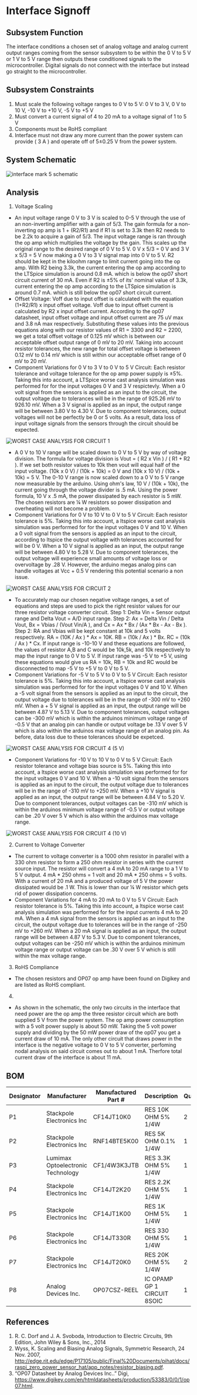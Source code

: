 # Interface Signoff

## Subsystem Function
The interface conditions a chosen set of analog voltage and analog current output ranges coming from the sensor subsystem to be within the 0 V to 5 V or 1 V to 5 V range then outputs these conditioned signals to the microcontroller. Digital signals do not connect with the interface but instead go straight to the microcontroller.  

## Subsystem Constraints
1) Must scale the following voltage ranges to 0 V to 5 V: 0 V to 3 V,  0 V to 10 V,  -10 V to +10 V,  -5 V to +5 V     
2) Must convert a current signal of 4 to 20 mA to a voltage signal of 1 to 5 V
3) Components must be RoHS compliant
4) Interface must not draw any more current than the power system can provide ( 3 A ) and operate off of 5±0.25 V from the power system.

## System Schematic

![interface mark 5 schematic](https://user-images.githubusercontent.com/118490274/221126418-b5eed9c2-7cea-4c91-a7e5-c7a780e5fbaa.PNG)

## Analysis

1) Voltage Scaling
* An input voltage range 0 V to 3 V is scaled to 0-5 V through the use of an non-inverting amplifier with a gain of 5/3. The gain formula for a non-inverting op amp is 1 + (R2/R1) and if R1 is set to 3.3k then R2 needs to be 2.2k to acquire a gain of 5/3. The input voltage range is ran through the op amp which multiplies the voltage by the gain. This scales up the original range to the desired range of 0 V to 5 V. 0 V x 5/3 = 0 V and 3 V x 5/3 = 5 V now making a 0 V to 3 V signal map into 0 V to 5 V. R2 should be kept in the kiloohm range to limit current going into the op amp. With R2 being 3.3k, the current entering the op amp according to the LTSpice simulation is around 0.8 mA. which is below the op07 short circuit current of 30 mA. Even if R2 is ±5% of its' nominal value of 3.3k, current entering the op amp according to the LTSpice simulation is around 0.7 mA. which is still below the op07 short circuit current.
* Offset Voltage: Voff due to input offset is calculated with the equation (1+R2/R1) x input offset voltage. Voff due to input offset current is calculated by R2 x input offset current. According to the op07 datasheet, input offset voltage and input offset current are 75 uV max and 3.8 nA max respectively. Substituting these values into the previous equations along with our resistor values of R1 = 3300 and R2 = 2200, we get a total offset voltage of 0.125 mV which is between our acceptable offset output range of 0 mV to 20 mV. Taking into account resistor tolerances, the new range for total offset voltage is between 0.12 mV to 0.14 mV which is still within our acceptable offset range of 0 mV to 20 mV.
* Component Variations for 0 V to 3 V to 0 V to 5 V Circuit: Each resistor tolerance and voltage tolerance for the op amp power supply is ±5%. Taking this into account, a LTSpice worse cast analysis simulation was performed for for the input voltages 0 V and 3 V respictevly. When a 0 volt signal from the sensors is applied as an input to the circuit, the output voltage due to tolerances will be in the range of 925.26 mV to 926.10 mV. When a 3 V signal is applied as an input, the output range will be between 3.80 V to 4.30 V. Due to component tolerances, output voltages will not be perfectly be 0 or 5 volts. As a result, data loss of input voltage signals from the sensors through the circuit should be expected.  





![WORST CASE ANALYSIS FOR CIRCUIT 1](https://user-images.githubusercontent.com/118490274/221122771-ea940e4f-cec6-4fda-8705-ac0186986cd8.PNG)


* A 0 V to 10 V range will be scaled down to 0 V to 5 V by way of voltage division. The formula for voltage division is Vout = ( R2 x Vin ) / ( R1 + R2 ). If we set both resistor values to 10k then vout will equal half of the input voltage. (10k x 0 V) / (10k + 10k) = 0 V and (10k x 10 V) / (10k + 10k) = 5 V. The 0-10 V range is now scaled down to a 0 V to 5 V range now measurable by the arduino. Using ohm's law, 10 V / (10k + 10k),  the current going through the voltage divider is .5 mA. Using the power formula, 10 V x .5 mA, the power dissipated by each resistor is 5 mW. The chosen resistors are  ¼ W resistors so power dissipation and overheating will not become a problem. 
* Component Variations for 0 V to 10 V to 0 V to 5 V Circuit:  Each resistor tolerance is 5%. Taking this into account, a ltspice worse cast analysis simulation was performed for for the input voltages 0 V and 10 V. When a 0 volt signal from the sensors is applied as an input to the circuit, according to ltspice the output voltage with tolerances accounted for will be 0 V. When a 10 V signal is applied as an input, the output range will be between 4.80 V to 5.28 V. Due to component tolerances, the output voltage will experience small amounts of voltage loss or overvoltage by .28 V. However, the arduino megas analog pins can handle voltages at Vcc + 0.5 V rendering this potential scenario a non issue. 

![WORST CASE ANALYSIS FOR CIRCUIT 2](https://user-images.githubusercontent.com/118490274/221125591-8bcd4d9c-c7e1-4e57-bc8a-518199cc2f27.PNG)

* To accurately map our chosen negative voltage ranges, a set of equations and steps are used to pick the right resistor values for our three resistor voltage converter circuit. Step 1: Delta Vin = Sensor output range and Delta Vout =  A/D input range. Step 2: Ax = Delta Vin /  Delta Vout, Bx = Vbias / (Vout Vin/A ), and Cx = Ax * Bx / (Ax * Bx - Ax - Bx ). Step 2: RA and Vbias will be kept constant at 10k and 5 volts respectively. RA = (10K / Ax ) * Ax  = 10K. RB = (10k / Ax ) * Bx. RC = (10k / Ax ) * Cx. If input range is -10-10 V and these equations are followed, the values of resistor A,B and C would be 10k,5k, and 10k respectively to map the input range to 0 V to 5 V. If input range was -5 V to +5 V, using these equations would give us RA = 10k, RB = 10k and RC would be disconnected to map -5 V to +5 V to 0 V to 5 V. 
* Component Variations for -5 V to 5 V to 0 V to 5 V Circuit: Each resistor tolerance is 5%. Taking this into account, a ltspice worse cast analysis simulation was performed for for the input voltages 0 V and 10 V. When a -5 volt signal from the sensors is applied as an input to the circuit, the output voltage due to tolerances will be in the range of -300 mV to +260 mV. When a + 5 V signal is applied as an input, the output range will be between 4.87 V to 5.13 V. Due to component tolerances, output voltages can be -300 mV which is within the arduinos minimum voltage range of -0.5 V that an analog pin can handle or output voltage be .13 V over 5 V which is also within the arduinos max voltage range of an analog pin. As before, data loss due to these tolerances should be expetced.

![WORST CASE ANALYSIS FOR CIRCUIT 4 (5 V) ](https://user-images.githubusercontent.com/118490274/221127897-879d3b03-cf92-4f27-8b97-1831981449ca.PNG)

* Component Variations for -10 V to 10 V to 0 V to 5 V Circuit: Each resistor tolerance and voltage bias source is 5%. Taking this into account, a ltspice worse cast analysis simulation was performed for for the input voltages 0 V and 10 V. When a -10 volt signal from the sensors is applied as an input to the circuit, the output voltage due to tolerances will be in the range of -310 mV to +250 mV. When a +10 V signal is applied as an input, the output range will be between 4.84 V to 5.20 V. Due to component tolerances, output voltages can be -310 mV which is within the arduinos minimum voltage range of -0.5 V  or output voltage can be .20 V over 5 V which is also within the arduinos max voltage range.


![WORST CASE ANALYSIS FOR CIRCUIT 4 (10 V) ](https://user-images.githubusercontent.com/118490274/221128222-70fb486f-bcea-43d7-b8f9-b73ac13dd81e.PNG)

2) Current to Voltage Converter
* The current to voltage converter is a 1000 ohm resistor in parallel with a 330 ohm resistor to form a 250 ohm resistor in series with the current source input. The resistor will convert a 4 mA to 20 mA range to a 1 V to 5 V output. 4 mA * 250 ohms = 1 volt and 20 mA * 250 ohms = 5 volts. With a current of 20 mA and a produced voltage of 5 V the power dissipated would be .1 W. This is lower than our ¼ W resistor which gets rid of power dissipation concerns.
* Component Variations for 4 mA to 20 mA to 0 V to 5 V Circuit: Each resistor tolerance is 5%. Taking this into account, a ltspice worse cast analysis simulation was performed for for the input currents 4 mA to 20 mA. When a 4 mA signal from the sensors is applied as an input to the circuit, the output voltage due to tolerances will be in the range of -250 mV to +260 mV. When a 20 mA signal is applied as an input, the output range will be between 4.87 V to 5.3 V. Due to component tolerances, output voltages can be -250 mV which is within the arduinos minimum voltage range or output voltage can be .30 V over 5 V which is still within the max voltage range.

  
3) RoHS Compliance
* The chosen resistors and OP07 op amp have been found on Digikey and are listed as RoHS compliant.  

4) 
* As shown in the schematic, the only  two circuits in the interface that need power are the op amp the three resistor circuit which are both supplied 5 V from the power system. The op amp power consumption with a 5 volt power supply is about 50 mW. Taking the 5 volt power supply and dividing by the 50 mW power draw of the op07 you get a current draw of 10 mA. The only other circuit that draws power in the interface is the negative voltage to 0 V to 5 V converter, perfoming nodal analysis on said circuit comes out to about 1 mA. Therfore total current draw of the interface is about 11 mA. 

## BOM

| Designator   | Manufacturer                       | Manufactured Part #     | Description                         | Quantity    | Price       |
|------------- |----------------------------------- |-------------------------|-------------------------------------|-------------|-------------|
| P1           | Stackpole Electronics Inc          |CF14JT10K0               | RES 10K OHM 5% 1/4W                 | 2           | $0.00729    |
| P2           | Stackpole Electronics Inc          |RNF14BTE5K00             | RES 5K OHM 0.1% 1/4W                | 1           | $0.13965    |
| P3           | Lumimax Optoelectronic Technology  | CF1/4W3K3JTB            | RES 3.3K OHM 5% 1/4W                | 1           | $0.01144    |
| P4           | Stackpole Electronics Inc          | CF14JT2K20              | RES 2.2K OHM 5% 1/4W                | 1           | $0.1        |
| P5           | Stackpole Electronics Inc          | CF14JT1K00              | RES 1K OHM 5% 1/4W                  | 1           | $0.1        |
| P6           | Stackpole Electronics Inc          | CF14JT330R              | RES 330 OHM 5% 1/4W                 | 1           | $0.1        |
| P7           | Stackpole Electronics Inc          | CF14JT20K0              | RES 20K OHM 5% 1/4W                 | 2           | $0.10000    |        
| P8           | 	Analog Devices Inc.               | OP07CSZ-REEL            | IC OPAMP GP 1 CIRCUIT 8SOIC         | 1           | $2.31000    |



## References
1) R. C. Dorf and J. A. Svoboda, Introduction to Electric Circuits, 9th Edition, John Wiley & Sons, Inc., 2014   
2) Wyss, K. Scaling and Biasing Analog Signals, Symmetric Research, 24 Nov. 2007, http://edge.rit.edu/edge/P17105/public/Final%20Documents/pihat/docs/raspi_zero_power_sensor_hat/app_notes/resistor_biasing.pdf.  
3) “OP07 Datasheet by Analog Devices Inc..” Digi, https://www.digikey.com/en/htmldatasheets/production/53383/0/0/1/op07.html. 
